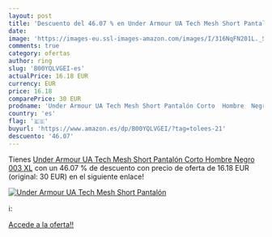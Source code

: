 ```yaml
---
layout: post
title: 'Descuento del 46.07 % en Under Armour UA Tech Mesh Short Pantalón'
date: 
image: 'https://images-eu.ssl-images-amazon.com/images/I/316NqFN201L._SL200_.jpg'
comments: true
category: ofertas
author: ring
slug: 'B00YQLVGEI-es'
actualPrice: 16.18 EUR
currency: EUR
price: 16.18
comparePrice: 30 EUR
prodname: 'Under Armour UA Tech Mesh Short Pantalón Corto  Hombre  Negro  003   XL'
country: 'es'
flag: '🇪🇸'
buyurl: 'https://www.amazon.es/dp/B00YQLVGEI/?tag=tolees-21'
descuento: '46.07'
---
```


Tienes [Under Armour UA Tech Mesh Short Pantalón Corto  Hombre  Negro  003   XL](https://www.amazon.es/dp/B00YQLVGEI/?tag=tolees-21) con un 46.07 % de descuento con precio de oferta de 16.18 EUR (original: 30 EUR) en el siguiente enlace!

[![Under Armour UA Tech Mesh Short Pantalón](https://images-eu.ssl-images-amazon.com/images/I/316NqFN201L._SL200_.jpg)](https://www.amazon.es/dp/B00YQLVGEI/?tag=tolees-21)

ℹ️:


[Accede a la oferta!!](https://www.amazon.es/dp/B00YQLVGEI/?tag=tolees-21)
